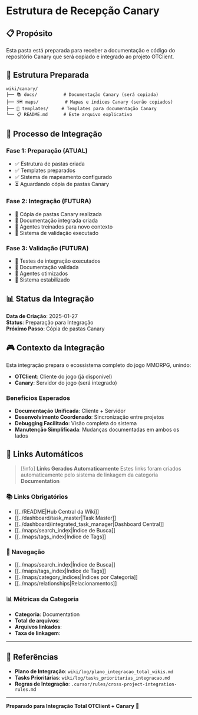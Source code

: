 # Estrutura de Recepção Canary

## 📋 **Propósito**

Esta pasta está preparada para receber a documentação e código do repositório Canary que será copiado e integrado ao projeto OTClient.

## 🎯 **Estrutura Preparada**

```
wiki/canary/
├── 📚 docs/          # Documentação Canary (será copiada)
├── 🗺️ maps/          # Mapas e índices Canary (serão copiados)
├── 📝 templates/     # Templates para documentação Canary
└── 📋 README.md      # Este arquivo explicativo
```

## 🔄 **Processo de Integração**

### **Fase 1: Preparação (ATUAL)**
- ✅ Estrutura de pastas criada
- ✅ Templates preparados
- ✅ Sistema de mapeamento configurado
- ⏳ Aguardando cópia de pastas Canary

### **Fase 2: Integração (FUTURA)**
- 🔮 Cópia de pastas Canary realizada
- 🔮 Documentação integrada criada
- 🔮 Agentes treinados para novo contexto
- 🔮 Sistema de validação executado

### **Fase 3: Validação (FUTURA)**
- 🔮 Testes de integração executados
- 🔮 Documentação validada
- 🔮 Agentes otimizados
- 🔮 Sistema estabilizado

## 📊 **Status da Integração**

**Data de Criação**: 2025-01-27  
**Status**: Preparação para Integração  
**Próximo Passo**: Cópia de pastas Canary  

## 🎮 **Contexto da Integração**

Esta integração prepara o ecossistema completo do jogo MMORPG, unindo:
- **OTClient**: Cliente do jogo (já disponível)
- **Canary**: Servidor do jogo (será integrado)

### **Benefícios Esperados**
- **Documentação Unificada**: Cliente + Servidor
- **Desenvolvimento Coordenado**: Sincronização entre projetos
- **Debugging Facilitado**: Visão completa do sistema
- **Manutenção Simplificada**: Mudanças documentadas em ambos os lados

## 🔗 **Links Automáticos**

> [!info] **Links Gerados Automaticamente**
> Estes links foram criados automaticamente pelo sistema de linkagem da categoria **Documentation**

### **📚 Links Obrigatórios**
- [[../README|Hub Central da Wiki]]
- [[../dashboard/task_master|Task Master]]
- [[../dashboard/integrated_task_manager|Dashboard Central]]
- [[../maps/search_index|Índice de Busca]]
- [[../maps/tags_index|Índice de Tags]]

### **🧭 Navegação**
- [[../maps/search_index|Índice de Busca]]
- [[../maps/tags_index|Índice de Tags]]
- [[../maps/category_indices|Índices por Categoria]]
- [[../maps/relationships|Relacionamentos]]

### **📊 Métricas da Categoria**
- **Categoria**: Documentation
- **Total de arquivos**: <!-- Contador automático -->
- **Arquivos linkados**: <!-- Contador automático -->
- **Taxa de linkagem**: <!-- Percentual automático -->

---

## 🔗 **Referências**

- **Plano de Integração**: `wiki/log/plano_integracao_total_wikis.md`
- **Tasks Prioritárias**: `wiki/log/tasks_prioritarias_integracao.md`
- **Regras de Integração**: `.cursor/rules/cross-project-integration-rules.md`

---

**Preparado para Integração Total OTClient + Canary** 🚀 